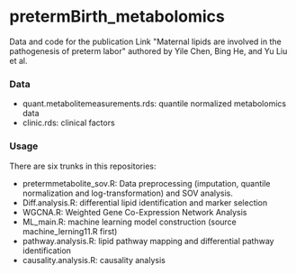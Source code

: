 # pretermBirth_metabolomics

Data and code for the publication Link "Maternal lipids are involved in the pathogenesis of preterm labor" authored by Yile Chen, Bing He, and Yu Liu et al.

### Data
* quant.metabolitemeasurements.rds: quantile normalized metabolomics data
* clinic.rds: clinical factors

### Usage
There are six trunks in this repositories:
* pretermmetabolite_sov.R: Data preprocessing (imputation, quantile normalization and log-transformation) and SOV analysis. 
* Diff.analysis.R: differential lipid identification and marker selection
* WGCNA.R: Weighted Gene Co-Expression Network Analysis
* ML_main.R: machine learning model construction (source machine_lerning11.R first)
* pathway.analysis.R: lipid pathway mapping and differential pathway identification
* causality.analysis.R: causality analysis

